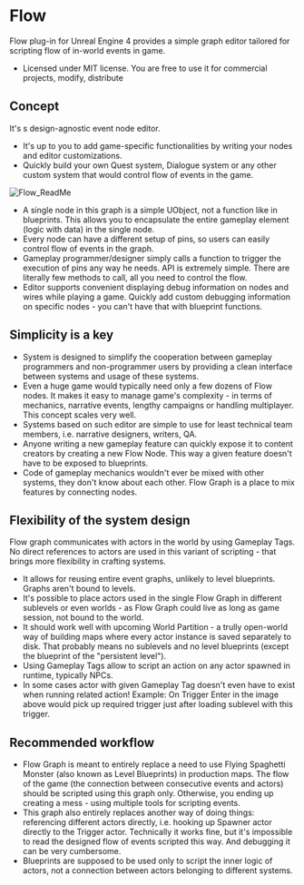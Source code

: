 # Flow

Flow plug-in for Unreal Engine 4 provides a simple graph editor tailored for scripting flow of in-world events in game.
* Licensed under MIT license. You are free to use it for commercial projects, modify, distribute

## Concept
It's s design-agnostic event node editor. 
* It's up to you to add game-specific functionalities by writing your nodes and editor customizations. 
* Quickly build your own Quest system, Dialogue system or any other custom system that would control flow of events in the game.

![Flow_ReadMe](https://user-images.githubusercontent.com/5065057/90341166-96538f80-dffd-11ea-8ea4-98111c812662.png)

* A single node in this graph is a simple UObject, not a function like in blueprints. This allows you to encapsulate the entire gameplay element (logic with data) in the single node.
* Every node can have a different setup of pins, so users can easily control flow of events in the graph.
* Gameplay programmer/designer simply calls a function to trigger the execution of pins any way he needs. API is extremely simple. There are literally few methods to call, all you need to control the flow.
* Editor supports convenient displaying debug information on nodes and wires while playing a game. Quickly add custom debugging information on specific nodes - you can't have that with blueprint functions.

## Simplicity is a key
* System is designed to simplify the cooperation between gameplay programmers and non-programmer users by providing a clean interface between systems and usage of these systems.
* Even a huge game would typically need only a few dozens of Flow nodes. It makes it easy to manage game's complexity - in terms of mechanics, narrative events, lengthy campaigns or handling multiplayer. This concept scales very well.
* Systems based on such editor are simple to use for least technical team members, i.e. narrative designers, writers, QA.
* Anyone writing a new gameplay feature can quickly expose it to content creators by creating a new Flow Node. This way a given feature doesn't have to be exposed to blueprints.
* Code of gameplay mechanics wouldn't ever be mixed with other systems, they don't know about each other. Flow Graph is a place to mix features by connecting nodes.

## Flexibility of the system design
Flow graph communicates with actors in the world by using Gameplay Tags. No direct references to actors are used in this variant of scripting - that brings more flexibility in crafting systems.
* It allows for reusing entire event graphs, unlikely to level blueprints. Graphs aren't bound to levels.
* It's possible to place actors used in the single Flow Graph in different sublevels or even worlds - as Flow Graph could live as long as game session, not bound to the world.
* It should work well with upcoming World Partition - a trully open-world way of building maps where every actor instance is saved separately to disk. That probably means no sublevels and no level blueprints (except the blueprint of the "persistent level").
* Using Gameplay Tags allow to script an action on any actor spawned in runtime, typically NPCs.
* In some cases actor with given Gameplay Tag doesn't even have to exist when running related action! Example: On Trigger Enter in the image above would pick up required trigger just after loading sublevel with this trigger.

## Recommended workflow
* Flow Graph is meant to entirely replace a need to use Flying Spaghetti Monster (also known as Level Blueprints) in production maps. The flow of the game (the connection between consecutive events and actors) should be scripted using this graph only. Otherwise, you ending up creating a mess - using multiple tools for scripting events.
* This graph also entirely replaces another way of doing things: referencing different actors directly, i.e. hooking up Spawner actor directly to the Trigger actor. Technically it works fine, but it's impossible to read the designed flow of events scripted this way. And debugging it can be very cumbersome.
* Blueprints are supposed to be used only to script the inner logic of actors, not a connection between actors belonging to different systems.

